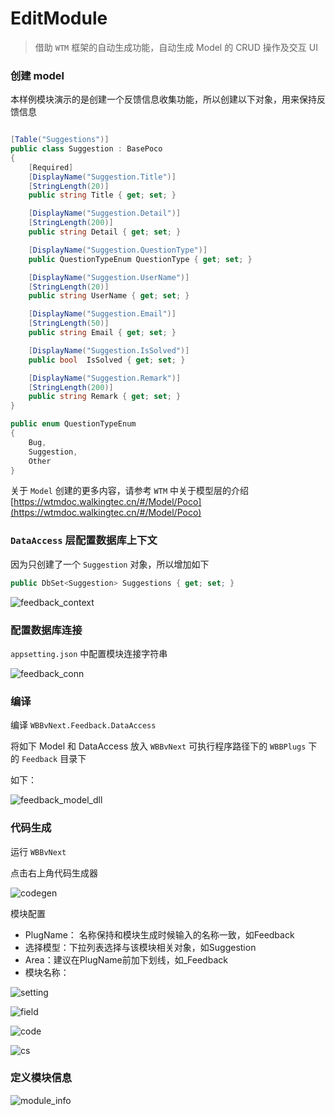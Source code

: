 # EditModule

>借助 `WTM` 框架的自动生成功能，自动生成 Model 的 CRUD 操作及交互 UI

### 创建 model

本样例模块演示的是创建一个反馈信息收集功能，所以创建以下对象，用来保持反馈信息

```csharp

[Table("Suggestions")]
public class Suggestion : BasePoco
{
    [Required]
    [DisplayName("Suggestion.Title")]
    [StringLength(20)]
    public string Title { get; set; }

    [DisplayName("Suggestion.Detail")]
    [StringLength(200)]
    public string Detail { get; set; }

    [DisplayName("Suggestion.QuestionType")]
    public QuestionTypeEnum QuestionType { get; set; }

    [DisplayName("Suggestion.UserName")]
    [StringLength(20)]
    public string UserName { get; set; }

    [DisplayName("Suggestion.Email")]
    [StringLength(50)]
    public string Email { get; set; }

    [DisplayName("Suggestion.IsSolved")]
    public bool  IsSolved { get; set; }

    [DisplayName("Suggestion.Remark")]
    [StringLength(200)]
    public string Remark { get; set; }
}

public enum QuestionTypeEnum
{
    Bug,
    Suggestion,
    Other
}
```

关于 `Model` 创建的更多内容，请参考 `WTM` 中关于模型层的介绍
[https://wtmdoc.walkingtec.cn/#/Model/Poco](https://wtmdoc.walkingtec.cn/#/Model/Poco)

### `DataAccess` 层配置数据库上下文

因为只创建了一个 `Suggestion` 对象，所以增加如下

```csharp
public DbSet<Suggestion> Suggestions { get; set; }
```

![feedback_context](/images/feedback_dbcontext.PNG)


### 配置数据库连接

`appsetting.json` 中配置模块连接字符串

![feedback_conn](/images/feedback_connstr.PNG)


### 编译

编译 `WBBvNext.Feedback.DataAccess`

将如下 Model 和 DataAccess 放入 `WBBvNext` 可执行程序路径下的 `WBBPlugs` 下的 `Feedback` 目录下

如下：

![feedback_model_dll](/images/feedback_model_dll.PNG)


### 代码生成

运行 `WBBvNext`

点击右上角代码生成器

![codegen](/images/gen_code.PNG)

模块配置

- PlugName： 名称保持和模块生成时候输入的名称一致，如Feedback
- 选择模型：下拉列表选择与该模块相关对象，如Suggestion
- Area：建议在PlugName前加下划线，如_Feedback
- 模块名称：

![setting](/images/codegen_module_setting.PNG)

![field](/images/codegen_module_field.PNG)

![code](/images/codegen_module_code.PNG)

![cs](/images/codegen_module_cs.PNG)


### 定义模块信息

![module_info](/images/feedback_module_info.PNG)